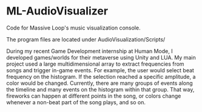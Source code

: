 # ML-AudioVisualizer
Code for Massive Loop's music visualization console.

The program files are located under AudioVisualization/Scripts/


During my recent Game Development internship at Human Mode, I developed games/worlds for their metaverse using Unity and LUA. My main project used a large multidimensional array to extract frequencies from songs and trigger in-game events. For example, the user would select beat frequency on the histogram. If the selection reached a specific amplitude, a color would be changed. Currently, there are many groups of events along the timeline and many events on the histogram within that group. That way, fireworks can happen at different points in the song, or colors change whenever a non-beat part of the song plays, and so on.

